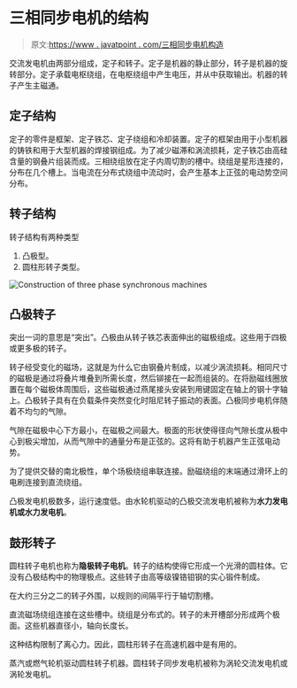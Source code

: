 # 三相同步电机的结构

> 原文:[https://www . javatpoint . com/三相同步电机构造](https://www.javatpoint.com/construction-of-three-phase-synchronous-machines)

交流发电机由两部分组成，定子和转子。定子是机器的静止部分，转子是机器的旋转部分。定子承载电枢绕组，在电枢绕组中产生电压，并从中获取输出。机器的转子产生主磁通。

## 定子结构

定子的零件是框架、定子铁芯、定子绕组和冷却装置。定子的框架由用于小型机器的铸铁和用于大型机器的焊接钢组成。为了减少磁滞和涡流损耗，定子铁芯由高硅含量的钢叠片组装而成。三相绕组放在定子内周切割的槽中。绕组是星形连接的，分布在几个槽上。当电流在分布式绕组中流动时，会产生基本上正弦的电动势空间分布。

## 转子结构

转子结构有两种类型

1.  凸极型。
2.  圆柱形转子类型。

![Construction of three phase synchronous machines](../Images/698a421cfaacb59e74ec34ca7408da24.png)

## 凸极转子

突出一词的意思是“突出”。凸极由从转子铁芯表面伸出的磁极组成。这些用于四极或更多极的转子。

转子经受变化的磁场，这就是为什么它由钢叠片制成，以减少涡流损耗。相同尺寸的磁极是通过将叠片堆叠到所需长度，然后铆接在一起而组装的。在将励磁线圈放置在每个磁极体周围后，这些磁极通过燕尾接头安装到用键固定在轴上的钢十字轴上。凸极转子具有在负载条件突然变化时阻尼转子振动的表面。凸极同步电机伴随着不均匀的气隙。

气隙在磁极中心下方最小，在磁极之间最大。极面的形状使得径向气隙长度从极中心到极尖增加，从而气隙中的通量分布是正弦的。这将有助于机器产生正弦电动势。

为了提供交替的南北极性，单个场极绕组串联连接。励磁绕组的末端通过滑环上的电刷连接到直流绕组。

凸极发电机极数多，运行速度低。由水轮机驱动的凸极交流发电机被称为**水力发电机或水力发电机**。

## 鼓形转子

圆柱转子电机也称为**隐极转子电机**。转子的结构使得它形成一个光滑的圆柱体。它没有凸极结构中的物理极点。这些转子由高等级镍铬钼钢的实心锻件制成。

在大约三分之二的转子外围，以规则的间隔平行于轴切割槽。

直流磁场绕组连接在这些槽中。绕组是分布式的。转子的未开槽部分形成两个极面。这些机器直径小，轴向长度长。

这种结构限制了离心力。因此，圆柱形转子在高速机器中是有用的。

蒸汽或燃气轮机驱动圆柱转子机器。圆柱转子同步发电机被称为涡轮交流发电机或涡轮发电机。